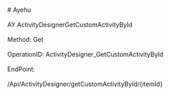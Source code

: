 <br>#     Ayehu</br>
<br>AY ActivityDesignerGetCustomActivityById</br>
<br>Method: Get</br>
<br>OperationID: ActivityDesigner_GetCustomActivityById</br>
<br>EndPoint:</br>
<br>/Api/ActivityDesigner/getCustomActivityById/{itemId}</br>
